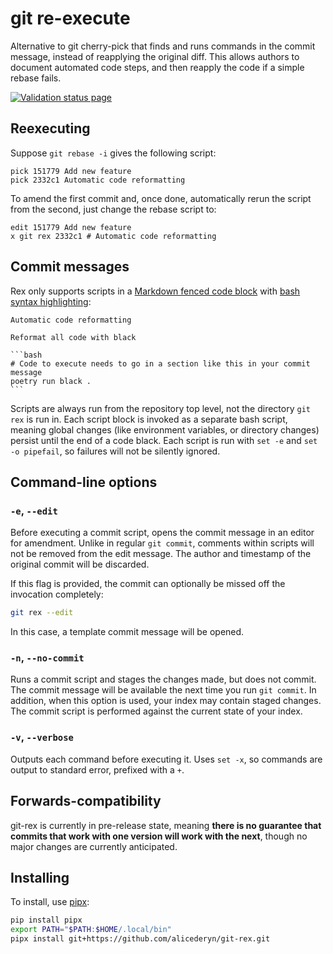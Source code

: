 git re-execute
==============

Alternative to git cherry-pick that finds and runs commands in the commit message, instead of reapplying the original diff. This allows authors to document automated code steps, and then reapply the code if a simple rebase fails.

[![Validation status page](https://github.com/alicederyn/git-rex/actions/workflows/validation.yml/badge.svg?branch=main)](https://github.com/alicederyn/git-rex/actions/workflows/validation.yml?query=branch%3Amain)


Reexecuting
-----------

Suppose `git rebase -i` gives the following script:

```
pick 151779 Add new feature
pick 2332c1 Automatic code reformatting
```

To amend the first commit and, once done, automatically rerun the script from the second, just change the rebase script to:

```
edit 151779 Add new feature
x git rex 2332c1 # Automatic code reformatting
```


Commit messages
---------------

Rex only supports scripts in a [Markdown fenced code block] with [bash syntax highlighting]:

````
Automatic code reformatting

Reformat all code with black

```bash
# Code to execute needs to go in a section like this in your commit message
poetry run black .
```
````

Scripts are always run from the repository top level, not the directory `git rex` is run in.
Each script block is invoked as a separate bash script, meaning global changes (like environment
variables, or directory changes) persist until the end of a code black. Each script is run with
`set -e` and `set -o pipefail`, so failures will not be silently ignored.

[Markdown fenced code block]: https://www.markdownguide.org/extended-syntax/#fenced-code-blocks
[bash syntax highlighting]: https://www.markdownguide.org/extended-syntax/#syntax-highlighting


Command-line options
--------------------

### `-e`, `--edit`

Before executing a commit script, opens the commit message in an editor for amendment. Unlike
in regular `git commit`, comments within scripts will not be removed from the edit message.
The author and timestamp of the original commit will be discarded.

If this flag is provided, the commit can optionally be missed off the invocation completely:

```bash
git rex --edit
```

In this case, a template commit message will be opened.


### `-n`, `--no-commit`

Runs a commit script and stages the changes made, but does not commit. The commit message will
be available the next time you run `git commit`. In addition, when this option is used, your
index may contain staged changes. The commit script is performed against the current state of
your index.

### `-v`, `--verbose`

Outputs each command before executing it. Uses `set -x`, so commands are output to standard
error, prefixed with a `+`.


Forwards-compatibility
----------------------

git-rex is currently in pre-release state, meaning **there is no guarantee that commits that work with one version will work with the next**, though no major changes are currently anticipated.


Installing
----------

To install, use [pipx]:

```bash
pip install pipx
export PATH="$PATH:$HOME/.local/bin"
pipx install git+https://github.com/alicederyn/git-rex.git
```

[pipx]: https://pipxproject.github.io/pipx/
